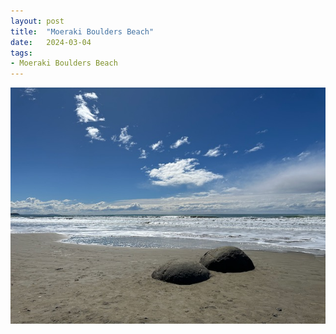 ```yaml
---
layout: post
title:  "Moeraki Boulders Beach"
date:   2024-03-04
tags:
- Moeraki Boulders Beach
---
```

![Moeraki Boulders Beach](/media/2024-03-04-Moeraki-Boulders-Beach.jpeg)
